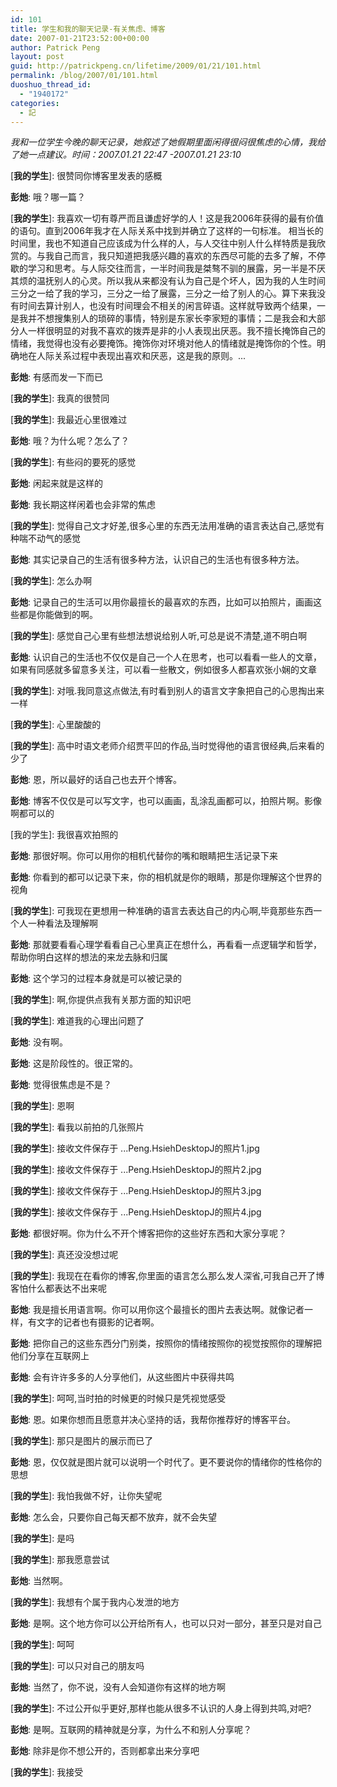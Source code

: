 ```yaml
---
id: 101
title: 学生和我的聊天记录-有关焦虑、博客
date: 2007-01-21T23:52:00+00:00
author: Patrick Peng
layout: post
guid: http://patrickpeng.cn/lifetime/2009/01/21/101.html
permalink: /blog/2007/01/101.html
duoshuo_thread_id:
  - "1940172"
categories:
  - 記
---
```

<p><em>我和一位学生今晚的聊天记录，她叙述了她假期里面闲得很闷很焦虑的心情，我给了她一点建议。时间：2007.01.21 22:47 -2007.01.21 23:10</em></p>  <p>[<strong>我的学生</strong>]: 很赞同你博客里发表的感概</p>  <p><strong>彭灺</strong>: 哦？哪一篇？</p>  <p>[<strong>我的学生</strong>]: 我喜欢一切有尊严而且谦虚好学的人！这是我2006年获得的最有价值的语句。直到2006年我才在人际关系中找到并确立了这样的一句标准。 相当长的时间里，我也不知道自己应该成为什么样的人，与人交往中别人什么样特质是我欣赏的。与我自己而言，我只知道把我感兴趣的喜欢的东西尽可能的去多了解，不停歇的学习和思考。与人际交往而言，一半时间我是桀骜不驯的展露，另一半是不厌其烦的温抚别人的心灵。所以我从来都没有认为自己是个坏人，因为我的人生时间三分之一给了我的学习，三分之一给了展露，三分之一给了别人的心。算下来我没有时间去算计别人，也没有时间理会不相关的闲言碎语。这样就导致两个结果，一是我并不想搜集别人的琐碎的事情，特别是东家长李家短的事情；二是我会和大部分人一样很明显的对我不喜欢的拨弄是非的小人表现出厌恶。我不擅长掩饰自己的情绪，我觉得也没有必要掩饰。掩饰你对环境对他人的情绪就是掩饰你的个性。明确地在人际关系过程中表现出喜欢和厌恶，这是我的原则。...</p>  <p><strong>彭灺</strong>: 有感而发一下而已</p>  <p>[<strong>我的学生</strong>]: 我真的很赞同</p>  <p>[<strong>我的学生</strong>]: 我最近心里很难过</p>  <p><strong>彭灺</strong>: 哦？为什么呢？怎么了？</p>  <p>[<strong>我的学生</strong>]: 有些闷的要死的感觉</p>  <p><strong>彭灺</strong>: 闲起来就是这样的</p>  <p><strong>彭灺</strong>: 我长期这样闲着也会非常的焦虑</p>  <p>[<strong>我的学生</strong>]: 觉得自己文才好差,很多心里的东西无法用准确的语言表达自己,感觉有种喘不动气的感觉</p>  <p><strong>彭灺</strong>: 其实记录自己的生活有很多种方法，认识自己的生活也有很多种方法。</p>  <p>[<strong>我的学生</strong>]: 怎么办啊</p>  <p><strong>彭灺</strong>: 记录自己的生活可以用你最擅长的最喜欢的东西，比如可以拍照片，画画这些都是你能做到的啊。</p>  <p>[<strong>我的学生</strong>]: 感觉自己心里有些想法想说给别人听,可总是说不清楚,道不明白啊</p>  <p><strong>彭灺</strong>: 认识自己的生活也不仅仅是自己一个人在思考，也可以看看一些人的文章，如果有同感就多留意多关注，可以看一些散文，例如很多人都喜欢张小娴的文章</p>  <p>[<strong>我的学生</strong>]: 对哦.我同意这点做法,有时看到别人的语言文字象把自己的心思掏出来一样</p>  <p>[<strong>我的学生</strong>]: 心里酸酸的</p>  <p>[<strong>我的学生</strong>]: 高中时语文老师介绍贾平凹的作品,当时觉得他的语言很经典,后来看的少了</p>  <p><strong>彭灺</strong>: 恩，所以最好的话自己也去开个博客。</p>  <p><strong>彭灺</strong>: 博客不仅仅是可以写文字，也可以画画，乱涂乱画都可以，拍照片啊。影像啊都可以的</p>  <p>[我的学生]: 我很喜欢拍照的</p>  <p><strong>彭灺</strong>: 那很好啊。你可以用你的相机代替你的嘴和眼睛把生活记录下来</p>  <p><strong>彭灺</strong>: 你看到的都可以记录下来，你的相机就是你的眼睛，那是你理解这个世界的视角</p>  <p>[<strong>我的学生</strong>]: 可我现在更想用一种准确的语言去表达自己的内心啊,毕竟那些东西一个人一种看法及理解啊</p>  <p><strong>彭灺</strong>: 那就要看看心理学看看自己心里真正在想什么，再看看一点逻辑学和哲学，帮助你明白这样的想法的来龙去脉和归属</p>  <p><strong>彭灺</strong>: 这个学习的过程本身就是可以被记录的</p>  <p>[<strong>我的学生</strong>]: 啊,你提供点我有关那方面的知识吧</p>  <p>[<strong>我的学生</strong>]: 难道我的心理出问题了</p>  <p><strong>彭灺</strong>: 没有啊。</p>  <p><strong>彭灺</strong>: 这是阶段性的。很正常的。</p>  <p><strong>彭灺</strong>: 觉得很焦虑是不是？</p>  <p>[<strong>我的学生</strong>]: 恩啊</p>  <p>[<strong>我的学生</strong>]: 看我以前拍的几张照片</p>  <p>[<strong>我的学生</strong>]: 接收文件保存于 ...Peng.HsiehDesktopJ的照片1.jpg</p>  <p>[<strong>我的学生</strong>]: 接收文件保存于 ...Peng.HsiehDesktopJ的照片2.jpg</p>  <p>[<strong>我的学生</strong>]: 接收文件保存于 ...Peng.HsiehDesktopJ的照片3.jpg</p>  <p>[<strong>我的学生</strong>]: 接收文件保存于 ...Peng.HsiehDesktopJ的照片4.jpg</p>  <p><strong>彭灺</strong>: 都很好啊。你为什么不开个博客把你的这些好东西和大家分享呢？</p>  <p>[<strong>我的学生</strong>]: 真还没没想过呢</p>  <p>[<strong>我的学生</strong>]: 我现在在看你的博客,你里面的语言怎么那么发人深省,可我自己开了博客怕什么都表达不出来呢</p>  <p><strong>彭灺</strong>: 我是擅长用语言啊。你可以用你这个最擅长的图片去表达啊。就像记者一样，有文字的记者也有摄影的记者啊。</p>  <p><strong>彭灺</strong>: 把你自己的这些东西分门别类，按照你的情绪按照你的视觉按照你的理解把他们分享在互联网上</p>  <p><strong>彭灺</strong>: 会有许许多多的人分享他们，从这些图片中获得共鸣</p>  <p>[<strong>我的学生</strong>]: 呵呵,当时拍的时候更的时候只是凭视觉感受</p>  <p><strong>彭灺</strong>: 恩。如果你想而且愿意并决心坚持的话，我帮你推荐好的博客平台。</p>  <p>[<strong>我的学生</strong>]: 那只是图片的展示而已了</p>  <p><strong>彭灺</strong>: 恩，仅仅就是图片就可以说明一个时代了。更不要说你的情绪你的性格你的思想</p>  <p>[<strong>我的学生</strong>]: 我怕我做不好，让你失望呢</p>  <p><strong>彭灺</strong>: 怎么会，只要你自己每天都不放弃，就不会失望</p>  <p>[<strong>我的学生</strong>]: 是吗</p>  <p>[<strong>我的学生</strong>]: 那我愿意尝试</p>  <p><strong>彭灺</strong>: 当然啊。</p>  <p>[<strong>我的学生</strong>]: 我想有个属于我内心发泄的地方</p>  <p><strong>彭灺</strong>: 是啊。这个地方你可以公开给所有人，也可以只对一部分，甚至只是对自己</p>  <p>[<strong>我的学生</strong>]: 呵呵</p>  <p>[<strong>我的学生</strong>]: 可以只对自己的朋友吗</p>  <p><strong>彭灺</strong>: 当然了，你不说，没有人会知道你有这样的地方啊</p>  <p>[<strong>我的学生</strong>]: 不过公开似乎更好,那样也能从很多不认识的人身上得到共鸣,对吧?</p>  <p><strong>彭灺</strong>: 是啊。互联网的精神就是分享，为什么不和别人分享呢？</p>  <p><strong>彭灺</strong>: 除非是你不想公开的，否则都拿出来分享吧</p>  <p>[<strong>我的学生</strong>]: 我接受</p>